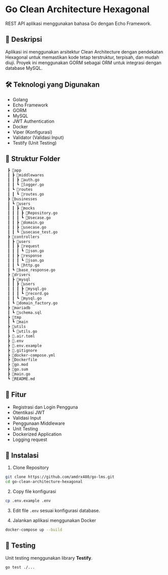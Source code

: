 # Go Clean Architecture Hexagonal

REST API aplikasi menggunakan bahasa Go dengan Echo Framework.

## 📌 Deskripsi

Aplikasi ini menggunakan arsitektur Clean Architecture dengan pendekatan Hexagonal untuk memastikan kode tetap terstruktur, terpisah, dan mudah diuji. Proyek ini menggunakan GORM sebagai ORM untuk integrasi dengan database MySQL.

## 🛠️ Teknologi yang Digunakan

- Golang
- Echo Framework
- GORM
- MySQL
- JWT Authentication
- Docker
- Viper (Konfigurasi)
- Validator (Validasi Input)
- Testify (Unit Testing)

## 📂 Struktur Folder

```bash
 ┣ 📂app
 ┃ ┣ 📂middlewares
 ┃ ┃ ┣ 📜auth.go
 ┃ ┃ ┗ 📜logger.go
 ┃ ┗ 📂routes
 ┃ ┃ ┗ 📜routes.go
 ┣ 📂businesses
 ┃ ┗ 📂users
 ┃ ┃ ┣ 📂mocks
 ┃ ┃ ┃ ┣ 📜Repository.go
 ┃ ┃ ┃ ┗ 📜Usecase.go
 ┃ ┃ ┣ 📜domain.go
 ┃ ┃ ┣ 📜usecase.go
 ┃ ┃ ┗ 📜usecase_test.go
 ┣ 📂controllers
 ┃ ┣ 📂users
 ┃ ┃ ┣ 📂request
 ┃ ┃ ┃ ┗ 📜json.go
 ┃ ┃ ┣ 📂response
 ┃ ┃ ┃ ┗ 📜json.go
 ┃ ┃ ┗ 📜http.go
 ┃ ┗ 📜base_response.go
 ┣ 📂drivers
 ┃ ┣ 📂mysql
 ┃ ┃ ┣ 📂users
 ┃ ┃ ┃ ┣ 📜mysql.go
 ┃ ┃ ┃ ┗ 📜record.go
 ┃ ┃ ┗ 📜mysql.go
 ┃ ┗ 📜domain_factory.go
 ┣ 📂mariadb
 ┃ ┗ 📜schema.sql
 ┣ 📂tmp
 ┃ ┗ 📜main
 ┣ 📂utils
 ┃ ┗ 📜utils.go
 ┣ 📜.air.toml
 ┣ 📜.env
 ┣ 📜.env.example
 ┣ 📜.gitignore
 ┣ 📜docker-compose.yml
 ┣ 📜Dockerfile
 ┣ 📜go.mod
 ┣ 📜go.sum
 ┣ 📜main.go
 ┗ 📜README.md
```

## 🔑 Fitur

- Registrasi dan Login Pengguna
- Otentikasi JWT
- Validasi Input
- Penggunaan Middleware
- Unit Testing
- Dockerized Application
- Logging request

## 📌 Instalasi

1. Clone Repository

```bash
git clone https://github.com/amdrx480/go-lms.git
cd go-clean-architecture-hexagonal
```

2. Copy file konfigurasi

```bash
cp .env.example .env
```

3. Edit file `.env` sesuai konfigurasi database.

4. Jalankan aplikasi menggunakan Docker

```bash
docker-compose up --build
```

## 🎯 Testing

Unit testing menggunakan library **Testify**.

```bash
go test ./...
```

